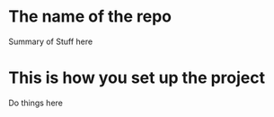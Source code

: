 # The name of the repo

Summary of Stuff here

# This is how you set up the project

Do things here
